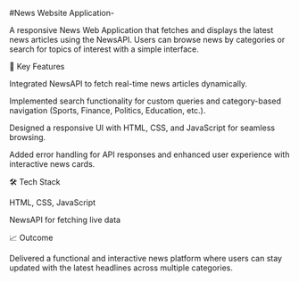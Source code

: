 #News Website Application-

A responsive News Web Application that fetches and displays the latest news articles using the NewsAPI. Users can browse news by categories or search for topics of interest with a simple interface.

🔑 Key Features

Integrated NewsAPI to fetch real-time news articles dynamically.

Implemented search functionality for custom queries and category-based navigation (Sports, Finance, Politics, Education, etc.).

Designed a responsive UI with HTML, CSS, and JavaScript for seamless browsing.

Added error handling for API responses and enhanced user experience with interactive news cards.

🛠️ Tech Stack

HTML, CSS, JavaScript 

NewsAPI for fetching live data

📈 Outcome

Delivered a functional and interactive news platform where users can stay updated with the latest headlines across multiple categories.
